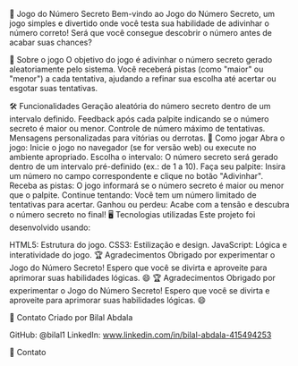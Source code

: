 🎲 Jogo do Número Secreto
Bem-vindo ao Jogo do Número Secreto, um jogo simples e divertido onde você testa sua habilidade de adivinhar o número correto! Será que você consegue descobrir o número antes de acabar suas chances?

📖 Sobre o jogo
O objetivo do jogo é adivinhar o número secreto gerado aleatoriamente pelo sistema.
Você receberá pistas (como "maior" ou "menor") a cada tentativa, ajudando a refinar sua escolha até acertar ou esgotar suas tentativas.

🛠️ Funcionalidades
Geração aleatória do número secreto dentro de um intervalo definido.
Feedback após cada palpite indicando se o número secreto é maior ou menor.
Controle de número máximo de tentativas.
Mensagens personalizadas para vitórias ou derrotas.
🚀 Como jogar
Abra o jogo: Inicie o jogo no navegador (se for versão web) ou execute no ambiente apropriado.
Escolha o intervalo: O número secreto será gerado dentro de um intervalo pré-definido (ex.: de 1 a 10).
Faça seu palpite: Insira um número no campo correspondente e clique no botão "Adivinhar".
Receba as pistas: O jogo informará se o número secreto é maior ou menor que o palpite.
Continue tentando: Você tem um número limitado de tentativas para acertar.
Ganhou ou perdeu: Acabe com a tensão e descubra o número secreto no final!
🖥️ Tecnologias utilizadas
Este projeto foi desenvolvido usando:

HTML5: Estrutura do jogo.
CSS3: Estilização e design.
JavaScript: Lógica e interatividade do jogo.
🏆 Agradecimentos
Obrigado por experimentar o Jogo do Número Secreto! Espero que você se divirta e aproveite para aprimorar suas habilidades lógicas. 😄
🏆 Agradecimentos
Obrigado por experimentar o Jogo do Número Secreto! Espero que você se divirta e aproveite para aprimorar suas habilidades lógicas. 😄

📧 Contato
Criado por Bilal Abdala

GitHub: @bilal1
LinkedIn: www.linkedin.com/in/bilal-abdala-415494253

📧 Contato
